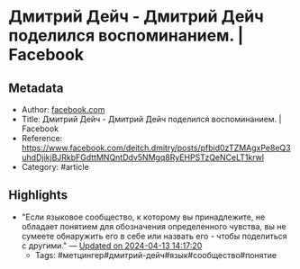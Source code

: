 # Дмитрий Дейч - Дмитрий Дейч поделился воспоминанием. | Facebook

## Metadata
- Author: [facebook.com]()
- Title: Дмитрий Дейч - Дмитрий Дейч поделился воспоминанием. | Facebook
- Reference: https://www.facebook.com/deitch.dmitry/posts/pfbid0zTZMAgxPe8eQ3uhdDjikjBJRkbFGdttMNQntDdv5NMgq8RyEHPSTzQeNCeLT1krwl
- Category: #article

## Highlights
- "Если языковое сообщество, к которому вы принадлежите, не обладает понятием для обозначения определенного чувства, вы не сумеете обнаружить его в себе или назвать его - чтобы поделиться с другими." — [Updated on 2024-04-13 14:17:20](https://hyp.is/ZQI3_vmHEe6eIx9XXzqE4w/www.facebook.com/deitch.dmitry/posts/pfbid0zTZMAgxPe8eQ3uhdDjikjBJRkbFGdttMNQntDdv5NMgq8RyEHPSTzQeNCeLT1krwl)
   - Tags: #метцингер#дмитрий-дейч#язык#сообщество#понятие

